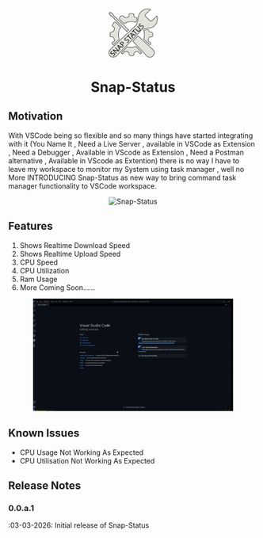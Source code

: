 <p align="center">
      <img width="20%" src="./rsc/logo.svg" alt="Snap-Status" />
      <h1 align="center">Snap-Status</h1>
</p>


## Motivation

With VSCode being so flexible and so many things have started integrating with it (You Name It , Need a Live Server , available in VSCode as Extension , Need a Debugger , Available in VScode as Extension , Need a Postman alternative , Available in VScode as Extention) there is no way I have to leave my workspace to monitor my System using task manager , well no More INTRODUCING Snap-Status as new way to bring command task manager functionality to VSCode workspace.

<p align="center">
<img width="80%" src="./rsc/speed.gif" alt="Snap-Status" />
</p>

## Features

1) Shows Realtime Download Speed
2) Shows Realtime Upload Speed
3) CPU Speed
4) CPU Utilization
5) Ram Usage
6) More Coming Soon......

<p align="center">
<img width="80%" src="./rsc/ram.gif" alt="Snap-Status" />
</p>

## Known Issues

 - CPU Usage Not Working As Expected
 - CPU Utilisation Not Working As Expected

## Release Notes


### 0.0.a.1

:03-03-2026:
    Initial release of Snap-Status
